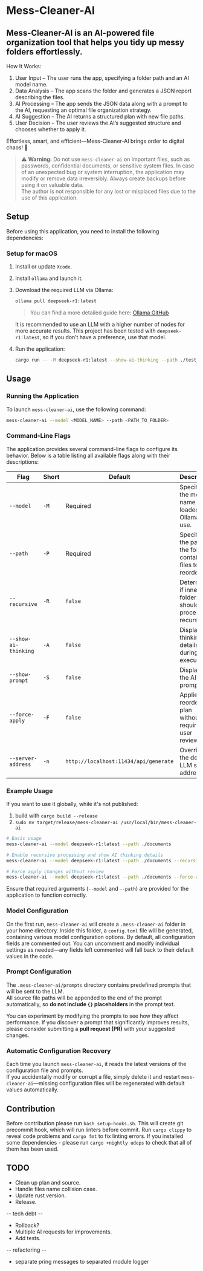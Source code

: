 # Mess-Cleaner-AI

## Mess-Cleaner-AI is an AI-powered file organization tool that helps you tidy up messy folders effortlessly.

How It Works:

1. User Input – The user runs the app, specifying a folder path and an AI model name.
2. Data Analysis – The app scans the folder and generates a JSON report describing the files.
3. AI Processing – The app sends the JSON data along with a prompt to the AI, requesting an optimal file organization strategy.
4. AI Suggestion – The AI returns a structured plan with new file paths.
5. User Decision – The user reviews the AI’s suggested structure and chooses whether to apply it.

Effortless, smart, and efficient—Mess-Cleaner-AI brings order to digital chaos! 🚀

> ⚠️ **Warning:** Do not use `mess-cleaner-ai` on important files, such as passwords, confidential documents, or sensitive system files. In case of an unexpected bug or system interruption, the application may modify or remove data irreversibly. Always create backups before using it on valuable data.  
> The author is not responsible for any lost or misplaced files due to the use of this application.

## Setup

Before using this application, you need to install the following dependencies:

### Setup for macOS

1. Install or update `Xcode`.
2. Install `ollama` and launch it.
3. Download the required LLM via Ollama:

   ```sh
   ollama pull deepseek-r1:latest
   ```

   > You can find a more detailed guide here: [Ollama GitHub](https://github.com/ollama/ollama)

   It is recommended to use an LLM with a higher number of nodes for more accurate results. This project has been tested with `deepseek-r1:latest`, so if you don’t have a preference, use that model.

4. Run the application:

   ```sh
   cargo run -- -M deepseek-r1:latest --show-ai-thinking --path ./test_cases/messy-folder
   ```

## Usage

### Running the Application

To launch `mess-cleaner-ai`, use the following command:

```sh
mess-cleaner-ai --model <MODEL_NAME> --path <PATH_TO_FOLDER>
```

### Command-Line Flags

The application provides several command-line flags to configure its behavior. Below is a table listing all available flags along with their descriptions:

| Flag                 | Short | Default                               | Description                                                   |
| -------------------- | ----- | ------------------------------------- | ------------------------------------------------------------- |
| `--model`            | `-M`  | Required                              | Specifies the model name loaded in Ollama to use.             |
| `--path`             | `-P`  | Required                              | Specifies the path to the folder containing files to reorder. |
| `--recursive`        | `-R`  | `false`                               | Determines if inner folders should be processed recursively.  |
| `--show-ai-thinking` | `-A`  | `false`                               | Displays AI thinking details during execution.                |
| `--show-prompt`      | `-S`  | `false`                               | Displays the AI prompt.                                       |
| `--force-apply`      | `-F`  | `false`                               | Applies the reordering plan without requiring user review.    |
| `--server-address`   | `-n`  | `http://localhost:11434/api/generate` | Overrides the default LLM server address.                     |

### Example Usage

If you want to use it globally, while it's not published:

1. build with `cargo build --release`
2. `sudo mv target/release/mess-cleaner-ai /usr/local/bin/mess-cleaner-ai`

```sh
# Basic usage
mess-cleaner-ai --model deepseek-r1:latest --path ./documents

# Enable recursive processing and show AI thinking details
mess-cleaner-ai --model deepseek-r1:latest --path ./documents --recursive --show-ai-thinking

# Force apply changes without review
mess-cleaner-ai --model deepseek-r1:latest --path ./documents --force-apply
```

Ensure that required arguments (`--model` and `--path`) are provided for the application to function correctly.

### Model Configuration

On the first run, `mess-cleaner-ai` will create a `.mess-cleaner-ai` folder in your home directory. Inside this folder, a `config.toml` file will be generated, containing various model configuration options. By default, all configuration fields are commented out. You can uncomment and modify individual settings as needed—any fields left commented will fall back to their default values in the code.

### Prompt Configuration

The `.mess-cleaner-ai/prompts` directory contains predefined prompts that will be sent to the LLM.  
All source file paths will be appended to the end of the prompt automatically, so **do not include `{}` placeholders** in the prompt text.

You can experiment by modifying the prompts to see how they affect performance. If you discover a prompt that significantly improves results, please consider submitting a **pull request (PR)** with your suggested changes.

### Automatic Configuration Recovery

Each time you launch `mess-cleaner-ai`, it reads the latest versions of the configuration file and prompts.  
If you accidentally modify or corrupt a file, simply delete it and restart `mess-cleaner-ai`—missing configuration files will be regenerated with default values automatically.

## Contribution

Before contribution please run `bash setup-hooks.sh`.
This will create git precommit hook, which will run linters before commit.
Run `cargo clippy` to reveal code problems and `cargo fmt` to fix linting errors.
If you installed some dependencies - please run `cargo +nightly udeps` to check that all of them has been used.

## TODO

- Clean up plan and source.
- Handle files name collision case.
- Update rust version.
- Release.

-- tech debt --

- Rollback?
- Multiple AI requests for improvements.
- Add tests.

-- refactoring --

- separate pring messages to separated module logger
